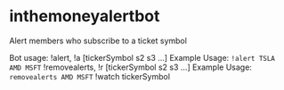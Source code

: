 # inthemoneyalertbot
Alert members who subscribe to a ticket symbol

Bot usage:
!alert, !a [tickerSymbol s2 s3 ...] Example Usage: `!alert TSLA AMD MSFT`
!removealerts, !r [tickerSymbol s2 s3 ...] Example Usage: `removealerts AMD MSFT`
!watch tickerSymbol
